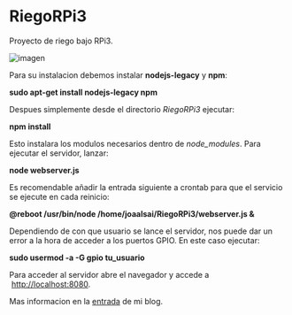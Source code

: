 # RiegoRPi3
Proyecto de riego bajo RPi3.

![imagen](https://i2.wp.com/joaalsai.com/wp-content/uploads/2017/10/Screenshot_20171031-143126.png?resize=576%2C1024)

Para su instalacion debemos instalar **nodejs-legacy** y **npm**:

**sudo apt-get install nodejs-legacy npm**

Despues simplemente desde el directorio *RiegoRPi3* ejecutar:

**npm install**

Esto instalara los modulos necesarios dentro de *node_modules*. Para ejecutar el servidor, lanzar:

**node webserver.js**

Es recomendable añadir la entrada siguiente a crontab para que el servicio se ejecute en cada reinicio:

**@reboot /usr/bin/node /home/joaalsai/RiegoRPi3/webserver.js &**

Dependiendo de con que usuario se lance el servidor, nos puede dar un error a la hora de acceder a los puertos GPIO. En este caso ejecutar:

**sudo usermod -a -G gpio tu_usuario**

Para acceder al servidor abre el navegador y accede a  [http://localhost:8080](http://localhost:8080). 


Mas informacion en la [entrada](http://joaalsai.com/index.php/2017/10/31/sistema-de-riego/) de mi blog.
